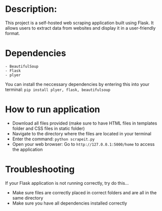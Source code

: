 
# Description:

This project is a self-hosted web scraping application built using Flask. It allows users to extract data from websites and display it in a user-friendly format.

# Dependencies
```
- BeautifulSoup
- Flask
- plyer
```
You can install the neccessary dependencies by entering this into your terminal: ```pip install plyer, flask, beautifulsoup```
# How to run application
- Download all files provided (make sure to have HTML files in templates folder and CSS files in static folder)
- Navigate to the directory where the files are located in your terminal
- Enter the command: ```python scrapeit.py```
- Open your web browser: Go to ```http://127.0.0.1:5000/home``` to access the application

# Troubleshooting
If your Flask application is not running correctly, try do this...
- Make sure files are correctly placed in correct folders and are all in the same directory
- Make sure you have all dependencies installed correctly
